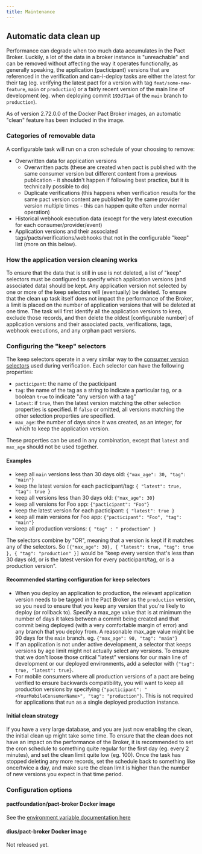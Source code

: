```yaml
---
title: Maintenance
---
```


## Automatic data clean up

Performance can degrade when too much data accumulates in the Pact Broker. Luckily, a lot of the data in a broker instance is "unreachable" and can be removed without affecting the way it operates functionally, as generally speaking, the application (pacticipant) versions that are referenced in the verification and can-i-deploy tasks are either the latest for their tag (eg. verifying the latest pact for a version with tag `feat/some-new-feature`, `main` or `production`) or a fairly recent version of the main line of development (eg. when deploying commit `193d71a4` of the `main` branch to `production`).

As of version 2.72.0.0 of the Docker Pact Broker images, an automatic "clean" feature has been included in the image. 

### Categories of removable data

A configurable task will run on a cron schedule of your choosing to remove:

* Overwritten data for application versions
  * Overwritten pacts (these are created when pact is published with the same consumer version but different content from a previous publication - it shouldn't happen if following best practice, but it is technically possible to do)
  * Duplicate verifications (this happens when verification results for the same pact version content are published by the same provider version multiple times - this can happen quite often under normal operation)
* Historical webhook execution data (except for the very latest execution for each consumer/provider/event)
* Application versions and their associated tags/pacts/verifications/webhooks that not in the configurable "keep" list (more on this below).

### How the application version cleaning works

To ensure that the data that is still in use is not deleted, a list of "keep" selectors must be configured to specify which application versions (and associated data) should be kept. Any application version not selected by one or more of the keep selectors will (eventually) be deleted. To ensure that the clean up task itself does not impact the performance of the Broker, a limit is placed on the number of application versions that will be deleted at one time. The task will first identify all the application versions to keep, exclude those records, and then delete the oldest \[configurable number\] of application versions and their associated pacts, verifications, tags, webhook executions, and any orphan pact versions. 

### Configuring the "keep" selectors

The keep selectors operate in a very similar way to the [consumer version selectors](/pact_broker/advanced_topics/consumer_version_selectors/) used during verification. Each selector can have the following properties:

* `pacticipant`: the name of the pacticipant
* `tag`: the name of the tag as a string to indicate a particular tag, or a boolean `true` to indicate "any version with a tag"
* `latest`: if `true`, then the latest version matching the other selection properties is specified. If `false` or omitted, all versions matching the other selection properties are specified.
* `max_age`: the number of days since it was created, as an integer, for which to keep the application version.

These properties can be used in any combination, except that `latest` and `max_age` should not be used together.

#### Examples

* keep all `main` versions less than 30 days old: `{"max_age": 30, "tag": "main"}`
* keep the latest version for each pacticipant/tag: `{ "latest": true, "tag": true }`
* keep all versions less than 30 days old: `{"max_age": 30}`
* keep all versions for Foo app: `{"pacticipant": "Foo"}`
* keep the latest version for each pacticipant: `{ "latest": true }`
* keep all main versions for Foo app: `{"pacticipant": "Foo", "tag": "main"}`
* keep all production versions: `{ "tag" : " production" }`

The selectors combine by "OR", meaning that a version is kept if it matches any of the selectors. So `[{"max_age": 30}, { "latest": true, "tag": true }, { "tag": "production" }]` would be "keep every version that's less than 30 days old, or is the latest version for every pacticipant/tag, or is a production version".

#### Recommended starting configuration for keep selectors

* When you deploy an application to production, the relevant application version needs to be tagged in the Pact Broker as the `production` version, so you need to ensure that you keep any version that you're likely to deploy (or rollback to). Specify a max_age value that is at minimum the number of days it takes between a commit being created and that commit being deployed (with a very comfortable margin of error) and any branch that you deploy from. A reasonable max_age value might be 90 days for the `main` branch. eg. `{"max_age": 90, "tag": "main"}`
* If an application is not under active development, a selector that keeps versions by age limit might not actually select any versions. To ensure that we don't loose those critical "latest" versions for our main line of development or our deployed environments, add a selector with `{"tag": true, "latest": true}`.
* For mobile consumers where all production versions of a pact are being verified to ensure backwards compatibility, you will want to keep all production versions by specifying `{"pacticipant": "<YourMobileConsumerName>", "tag": "production"}`. This is not required for applications that run as a single deployed production instance.

#### Initial clean strategy

If you have a very large database, and you are just now enabling the clean, the initial clean up might take some time. To ensure that the clean does not have an impact on the performance of the Broker, it is recommended to set the cron schedule to something quite regular for the first day (eg. every 2 minutes), and set the clean limit quite low (eg. 100). Once the task has stopped deleting any more records, set the schedule back to something like once/twice a day, and make sure the clean limit is higher than the number of new versions you expect in that time period.

### Configuration options

#### pactfoundation/pact-broker Docker image

See the [environment variable documentation here](/pact_broker/docker_images/pactfoundation#automatic-data-clean-up)

#### dius/pact-broker Docker image

Not released yet.


